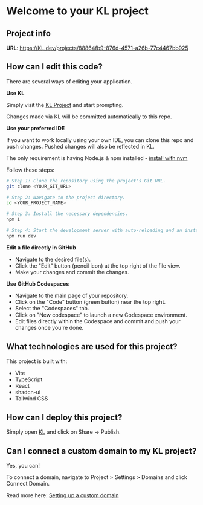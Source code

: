 # Welcome to your KL project

## Project info

**URL**: https://KL.dev/projects/88864fb9-876d-4571-a26b-77c4467bb925

## How can I edit this code?

There are several ways of editing your application.

**Use KL**

Simply visit the [KL Project](https://KL.dev/projects/88864fb9-876d-4571-a26b-77c4467bb925) and start prompting.

Changes made via KL will be committed automatically to this repo.

**Use your preferred IDE**

If you want to work locally using your own IDE, you can clone this repo and push changes. Pushed changes will also be reflected in KL.

The only requirement is having Node.js & npm installed - [install with nvm](https://github.com/nvm-sh/nvm#installing-and-updating)

Follow these steps:

```sh
# Step 1: Clone the repository using the project's Git URL.
git clone <YOUR_GIT_URL>

# Step 2: Navigate to the project directory.
cd <YOUR_PROJECT_NAME>

# Step 3: Install the necessary dependencies.
npm i

# Step 4: Start the development server with auto-reloading and an instant preview.
npm run dev
```

**Edit a file directly in GitHub**

- Navigate to the desired file(s).
- Click the "Edit" button (pencil icon) at the top right of the file view.
- Make your changes and commit the changes.

**Use GitHub Codespaces**

- Navigate to the main page of your repository.
- Click on the "Code" button (green button) near the top right.
- Select the "Codespaces" tab.
- Click on "New codespace" to launch a new Codespace environment.
- Edit files directly within the Codespace and commit and push your changes once you're done.

## What technologies are used for this project?

This project is built with:

- Vite
- TypeScript
- React
- shadcn-ui
- Tailwind CSS

## How can I deploy this project?

Simply open [KL](https://KL.dev/projects/88864fb9-876d-4571-a26b-77c4467bb925) and click on Share -> Publish.

## Can I connect a custom domain to my KL project?

Yes, you can!

To connect a domain, navigate to Project > Settings > Domains and click Connect Domain.

Read more here: [Setting up a custom domain](https://docs.KL.dev/tips-tricks/custom-domain#step-by-step-guide)
